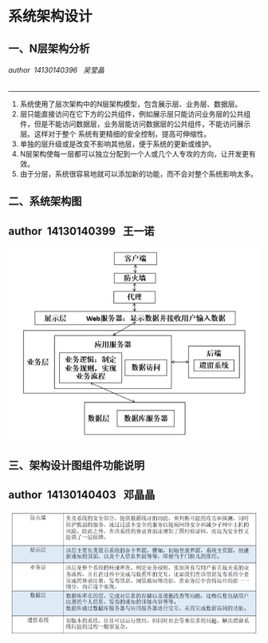 # 系统架构设计
## 一、N层架构分析
###### author  14130140396   吴莹晶
-----
1. 系统使用了层次架构中的N层架构模型，包含展示层、业务层、数据层。
2. 层只能直接访问在它下方的公共组件，例如展示层只能访问业务层的公共组件，但是不能访问数据层，业务层能访问数据层的公共组件，不能访问展示层。这样对于整个 系统有更精细的安全控制，提高可伸缩性。
3. 单独的层升级或是改变不影响其他层，便于系统的更新或维护。
4. N层架构使每一层都可以独立分配到一个人或几个人专攻的方向，让开发更有效。
5. 由于分层，系统很容易地就可以添加新的功能，而不会对整个系统影响太多。



## 二、系统架构图
**author  14130140399   王一诺**
------
![image](https://github.com/djhw/web-curriculum--design/blob/master/picture.png)


## 三、架构设计图组件功能说明
**author  14130140403   邓晶晶**
-------
![image](https://github.com/djhw/web-curriculum--design/blob/master/chart.png)














